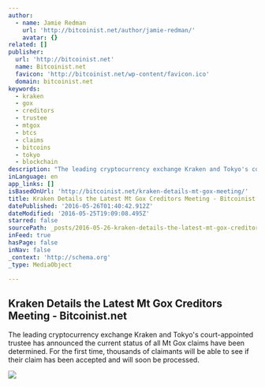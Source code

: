 ```yaml
---
author:
  - name: Jamie Redman
    url: 'http://bitcoinist.net/author/jamie-redman/'
    avatar: {}
related: []
publisher:
  url: 'http://bitcoinist.net'
  name: Bitcoinist.net
  favicon: 'http://bitcoinist.net/wp-content/favicon.ico'
  domain: bitcoinist.net
keywords:
  - kraken
  - gox
  - creditors
  - trustee
  - mtgox
  - btcs
  - claims
  - bitcoins
  - tokyo
  - blockchain
description: "The leading cryptocurrency exchange Kraken and Tokyo's court-appointed trustee has announced the current status of all Mt Gox claims have been determined. For the first time, thousands of claimants will be able to see if their claim has been accepted and will soon be processed."
inLanguage: en
app_links: []
isBasedOnUrl: 'http://bitcoinist.net/kraken-details-mt-gox-meeting/'
title: Kraken Details the Latest Mt Gox Creditors Meeting - Bitcoinist.net
datePublished: '2016-05-26T01:40:42.912Z'
dateModified: '2016-05-25T19:09:08.495Z'
starred: false
sourcePath: _posts/2016-05-26-kraken-details-the-latest-mt-gox-creditors-meeting-bitcoin.md
inFeed: true
hasPage: false
inNav: false
_context: 'http://schema.org'
_type: MediaObject

---
```

<article style=""><h1>Kraken Details the Latest Mt Gox Creditors Meeting - Bitcoinist.net</h1><p>The leading cryptocurrency exchange Kraken and Tokyo's court-appointed trustee has announced the current status of all Mt Gox claims have been determined. For the first time, thousands of claimants will be able to see if their claim has been accepted and will soon be processed.</p><img src="http://bitcoinist.net/wp-content/uploads/2016/05/Kraken-Details-the-Mt-Gox-Creditors-Meeting.jpg" /></article>